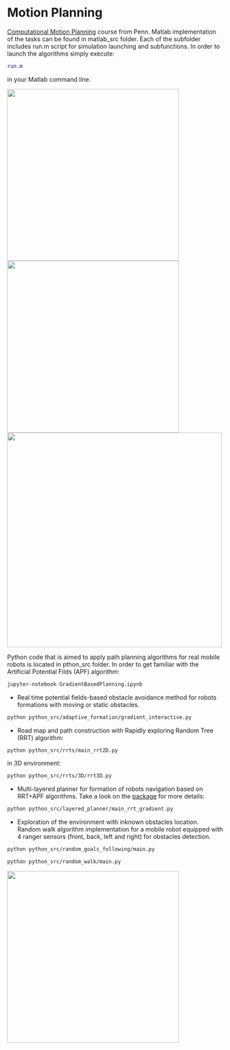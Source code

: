 # Motion Planning

[Computational Motion Planning](https://www.coursera.org/learn/robotics-motion-planning) course from Penn. Matlab implementation of the tasks can be found in matlab_src folder.
Each of the subfolder includes run.m script for simulation launching and subfunctions.
In order to launch the algorithms simply execute:
```matlab
run.m
```
in your Matlab command line.

<img src="https://github.com/RuslanAgishev/motion_planning/blob/master/figures/rrt/rrt3D.png" width="400"/> <img src="https://github.com/RuslanAgishev/motion_planning/blob/master/figures/apf/repulsive_potential.jpg" width="400"/>
<img src="https://github.com/RuslanAgishev/motion_planning/blob/master/figures/layered_planner/layered_planner4_traj.png" width="500"/>

Python code that is aimed to apply path planning algorithms for real mobile robots is located in pthon_src folder.
In order to get familiar with the Artificial Potential Filds (APF) algorithm:
```bash
jupyter-notebook GradientBasedPlanning.ipynb
```
- Real time potential fields-based obstacle avoidance method for robots formations with moving or static obstacles.
```bash
python python_src/adaptive_formation/gradient_interactive.py
```
- Road map and path construction with Rapidly exploring Random Tree (RRT) algorithm:
```bash
python python_src/rrts/main_rrt2D.py
```
in 3D environment:
```bash
python python_src/rrts/3D/rrt3D.py
```
- Multi-layered planner for formation of robots navigation based on RRT+APF algorithms. Take a look on the [package](https://github.com/RuslanAgishev/adaptive_swarm "RRT+APF layered planner")
 for more details: 
```bash
python python_src/layered_planner/main_rrt_gradient.py
```
- Exploration of the environment with inknown obstacles location. Random walk algorithm implementation for a mobile robot
equipped with 4 ranger sensors (front, back, left and right) for obstacles detection.
```bash
python python_src/random_goals_following/main.py
```
```bash
python python_src/random_walk/main.py
```
<img src="https://github.com/RuslanAgishev/motion_planning/blob/master/figures/exploration/random_walk.png" width="400"/>
